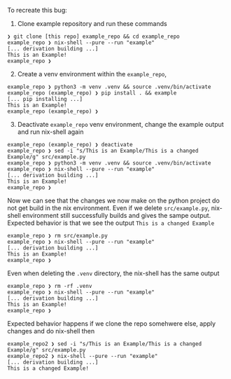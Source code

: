 To recreate this bug:

1. Clone example repository and run these commands

```
❯ git clone [this repo] example_repo && cd example_repo
example_repo ❯ nix-shell --pure --run "example"
[... derivation building ...]
This is an Example!
example_repo ❯
```

2. Create a venv environment within the `example_repo`, 

```
example_repo ❯ python3 -m venv .venv && source .venv/bin/activate
example_repo (example_repo) ❯ pip install . && example
[... pip installing ...]
This is an Example!
example_repo (example_repo) ❯
```

3. Deactivate `example_repo` venv environment, change the example output and run nix-shell again

```
example_repo (example_repo) ❯ deactivate
example_repo ❯ sed -i "s/This is an Example/This is a changed Example/g" src/example.py
example_repo ❯ python3 -m venv .venv && source .venv/bin/activate
example_repo ❯ nix-shell --pure --run "example"
[... derivation building ...]
This is an Example!
example_repo ❯
```

Now we can see that the changes we now make on the python project do not get build in the nix environment. Even if we delete `src/example.py`, nix-shell environment still successfully builds and gives the sampe output.
Expected behavior is that we see the output `This is a changed Example`

```
example_repo ❯ rm src/example.py
example_repo ❯ nix-shell --pure --run "example"
[... derivation building ...]
This is an Example!
example_repo ❯
```

Even when deleting the `.venv` directory, the nix-shell has the same output

```
example_repo ❯ rm -rf .venv
example_repo ❯ nix-shell --pure --run "example"
[... derivation building ...]
This is an Example!
example_repo ❯
```

Expected behavior happens if we clone the repo somehwere else, apply changes and do nix-shell then

```
example_repo2 ❯ sed -i "s/This is an Example/This is a changed Example/g" src/example.py
example_repo2 ❯ nix-shell --pure --run "example"
[... derivation building ...]
This is a changed Example!
```
